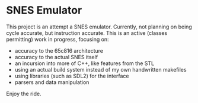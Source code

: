 # SNES Emulator

This project is an attempt a SNES emulator. Currently, not planning on being cycle accurate, but instruction accurate.
This is an active (classes permitting) work in progress, focusing on:

- accuracy to the 65c816 architecture
- accuracy to the actual SNES itself
- an incursion into more of C++, like features from the STL
- using an actual build system instead of my own handwritten makefiles
- using libraries (such as SDL2) for the interface
- parsers and data manipulation

Enjoy the ride.
